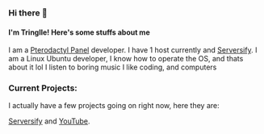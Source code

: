 ### Hi there 👋

<!--
**Tringlle/Tringlle** is a ✨ _special_ ✨ repository because its `README.md` (this file) appears on your GitHub profile.

Here are some ideas to get you started:

- 🔭 I’m currently working on ...
- 🌱 I’m currently learning ...
- 👯 I’m looking to collaborate on ...
- 🤔 I’m looking for help with ...
- 💬 Ask me about ...
- 📫 How to reach me: ...
- 😄 Pronouns: ...
- ⚡ Fun fact: ...
-->

#### I'm Tringlle! Here's some stuffs about me

I am a [Pterodactyl Panel](https://pterodactyl.io) developer. I have 1 host currently and [Serversify](https://serversify.net).
I am a Linux Ubuntu developer, I know how to operate the OS, and thats about it lol
I listen to boring music
I like coding, and computers

### Current Projects:

I actually have a few projects going on right now, here they are:

[Serversify](https://serversify.net) and [YouTube](https://www.youtube.com/channel/UCVooWfS9iSMTc-mJGgjd_cA).
